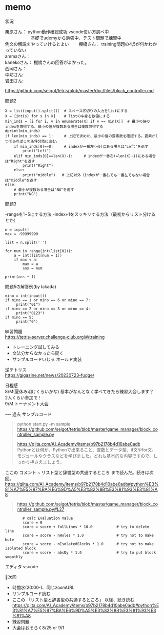# memo

状況  

栗原さん： python動作確認成功 vscode使い方調べ中  
　　　　　　基礎でudemyから勉強中、テスト問題で練習中  
          例文の解説をやっていけるとよい　　
棚橋さん： training問題の4,5が何かわかっていない    
ammaさん：  
kanekoさん： 棚橋さんの回答がよかった。  
西岡さん：  
中坊さん:  
岩田さん:   

https://github.com/seigot/tetris/blob/master/doc/files/block_controller.md

問題2

```
X = list(input().split())  # スペース区切りの入力をlistにする
X = [int(s) for s in X]    # listの中身を数値にする
min_inds = [i for i, v in enumerate(X) if v == min(X)]  # 最小の値のindexを取得する、最小の値が複数ある場合は複数取得する
#print(min_inds)
if len(min_inds) == 1:     # 上記で求めた、最小の値の要素数を確認する。要素が1つであればこの条件分岐に進む。
    if min_inds[0]==0:     # indexが一番左(=0)にある場合は"Left"を返す
        print("Left")
    elif min_inds[0]==len(X)-1:     # indexが一番右(=len(X)-1)にある場合は"Right"を返す
        print("Right")
    else:
        print("middle")   # 上記以外（indexが一番右でも一番左でもない場合は"middle"を返す
else:
    # 最小が複数ある場合は"NG"を返す
    print("NG")
```

問題3

-rangeを1~5にする方法
-index+1をスッキリする方法（最初からリスト分けるとか）

```
n = input()
max = -99999999

list = n.split(' ')

for num in range(int(list[0])):
    a = int(list[num + 1])
    if max < a:
        max = a
        ans = num

print(ans + 1)
```

問題5の解答例(by takada)

```
mino = int(input())
if mino == 1 or mino == 6 or mino == 7:
     print("01") 
if mino == 2 or mino == 3 or mino == 4:
     print("0123") 
if mino == 5:
     print("0") 
```

練習問題  
https://tetris-server.challenge-club.org/#/training  

- トレーニング試してみる
- 文法分からなかったら聞く
- サンプルコードいじる
ホールド実装  

逆テトリス  
https://gigazine.net/news/20230723-fudge/  

日程感  
8/M(夏休み明けくらいかな) 基本がなんとなく学べてきたら練習大会します？  
2人くらい参加で！  
9/M トーナメント大会  

--- 過去
サンプルコード  
> python start.py -m sample  
> https://github.com/seigot/tetris/blob/master/game_manager/block_controller_sample.py  

> https://qiita.com/AI_Academy/items/b97b2178b4d10abe0adb  
> Pythonとは何か、Pythonで出来ること、変数とデータ型、if文やfor文、  
> モジュールやクラスなどを学びました。どれも基本的な内容ですので、しっかり押さえましょう。  　

ここの コメント ~ リスト型と辞書型の共通するところ  まで読んだ。続きは次回。  
https://qiita.com/AI_Academy/items/b97b2178b4d10abe0adb#python%E3%81%A7%E5%87%BA%E6%9D%A5%E3%82%8B%E3%81%93%E3%81%A8  

> https://github.com/seigot/tetris/blob/master/game_manager/block_controller_sample.py#L27  
```
        # calc Evaluation Value
        score = 0
        score = score + fullLines * 10.0           # try to delete line 
        score = score - nHoles * 1.0               # try not to make hole
        score = score - nIsolatedBlocks * 1.0      # try not to make isolated block
        score = score - absDy * 1.0                # try to put block smoothly
```

エディタ vscode  

🔶次回  
- 時間水(20:00-)、同じzoomURL  
- サンプルコード読む  
- ここの 「リスト型と辞書型の共通するところ」 以降、続き読む
https://qiita.com/AI_Academy/items/b97b2178b4d10abe0adb#python%E3%81%A7%E5%87%BA%E6%9D%A5%E3%82%8B%E3%81%93%E3%81%A8  
- 練習問題
- 大会はおそらく8/25 or 9/1

